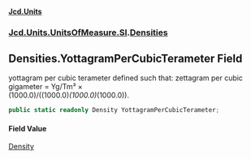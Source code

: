 #### [Jcd.Units](index.md 'index')
### [Jcd.Units.UnitsOfMeasure.SI](Jcd.Units.UnitsOfMeasure.SI.md 'Jcd.Units.UnitsOfMeasure.SI').[Densities](Densities.md 'Jcd.Units.UnitsOfMeasure.SI.Densities')

## Densities.YottagramPerCubicTerameter Field

yottagram per cubic terameter defined such that: zettagram per cubic gigameter = Yg/Tm³ ×  
(1000.0)/((1000.0)*(1000.0)*(1000.0)).

```csharp
public static readonly Density YottagramPerCubicTerameter;
```

#### Field Value
[Density](Density.md 'Jcd.Units.UnitTypes.Density')